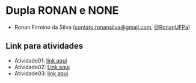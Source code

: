 # Dupla RONAN e NONE
- Ronan Firmino da Silva (contato.ronansilva@gmail.com, [@RonanUFPa](https://github.com/RonanUFPa))

## Link para atividades

- Atividade01: [link aqui](#)
- Atividade02: [Link aqui](https://docs.google.com/document/d/1z7i2o5C48DcbmhXWKgzWHaZlLgnNqLvth65ATvyjhWg/edit?usp=sharing)
- Atividade03: [link aqui](#)
 

